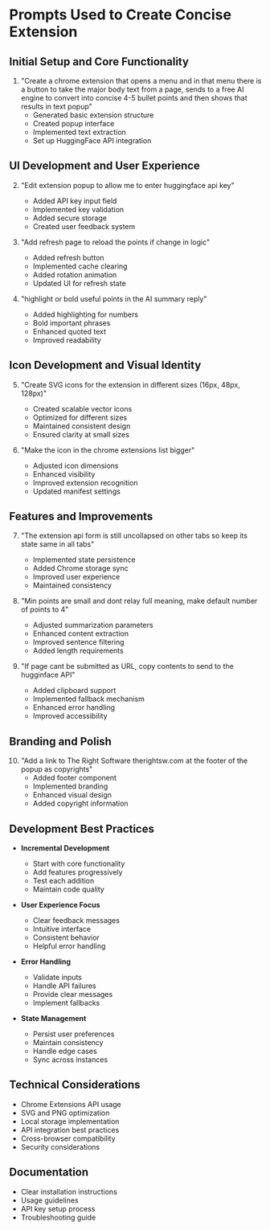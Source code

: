 # Prompts Used to Create Concise Extension

## Initial Setup and Core Functionality
1. "Create a chrome extension that opens a menu and in that menu there is a button to take the major body text from a page, sends to a free AI engine to convert into concise 4-5 bullet points and then shows that results in text popup"
   - Generated basic extension structure
   - Created popup interface
   - Implemented text extraction
   - Set up HuggingFace API integration

## UI Development and User Experience
2. "Edit extension popup to allow me to enter huggingface api key"
   - Added API key input field
   - Implemented key validation
   - Added secure storage
   - Created user feedback system

3. "Add refresh page to reload the points if change in logic"
   - Added refresh button
   - Implemented cache clearing
   - Added rotation animation
   - Updated UI for refresh state

4. "highlight or bold useful points in the AI summary reply"
   - Added highlighting for numbers
   - Bold important phrases
   - Enhanced quoted text
   - Improved readability

## Icon Development and Visual Identity
5. "Create SVG icons for the extension in different sizes (16px, 48px, 128px)"
   - Created scalable vector icons
   - Optimized for different sizes
   - Maintained consistent design
   - Ensured clarity at small sizes

6. "Make the icon in the chrome extensions list bigger"
   - Adjusted icon dimensions
   - Enhanced visibility
   - Improved extension recognition
   - Updated manifest settings

## Features and Improvements
7. "The extension api form is still uncollapsed on other tabs so keep its state same in all tabs"
   - Implemented state persistence
   - Added Chrome storage sync
   - Improved user experience
   - Maintained consistency

8. "Min points are small and dont relay full meaning, make default number of points to 4"
   - Adjusted summarization parameters
   - Enhanced content extraction
   - Improved sentence filtering
   - Added length requirements

9. "If page cant be submitted as URL, copy contents to send to the hugginface API"
   - Added clipboard support
   - Implemented fallback mechanism
   - Enhanced error handling
   - Improved accessibility

## Branding and Polish
10. "Add a link to The Right Software therightsw.com at the footer of the popup as copyrights"
    - Added footer component
    - Implemented branding
    - Enhanced visual design
    - Added copyright information

## Development Best Practices
- **Incremental Development**
  - Start with core functionality
  - Add features progressively
  - Test each addition
  - Maintain code quality

- **User Experience Focus**
  - Clear feedback messages
  - Intuitive interface
  - Consistent behavior
  - Helpful error handling

- **Error Handling**
  - Validate inputs
  - Handle API failures
  - Provide clear messages
  - Implement fallbacks

- **State Management**
  - Persist user preferences
  - Maintain consistency
  - Handle edge cases
  - Sync across instances

## Technical Considerations
- Chrome Extensions API usage
- SVG and PNG optimization
- Local storage implementation
- API integration best practices
- Cross-browser compatibility
- Security considerations

## Documentation
- Clear installation instructions
- Usage guidelines
- API key setup process
- Troubleshooting guide 